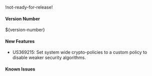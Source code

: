 !not-ready-for-release!

#### Version Number
${version-number}

#### New Features
- US369215: Set system wide crypto-policies to a custom policy to disable weaker security algorithms.
#### Known Issues
